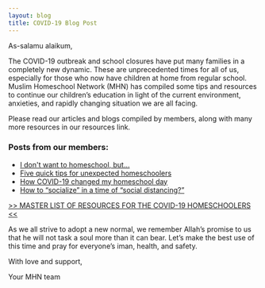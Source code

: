 ```yaml
---
layout: blog
title: COVID-19 Blog Post
---
```

As-salamu alaikum,

The COVID-19 outbreak and school closures have put many families in a completely new dynamic.  These are unprecedented times for all of us, especially for those who now have children at home from regular school. Muslim Homeschool Network (MHN) has compiled some tips and resources to continue our children’s education in light of the current environment, anxieties, and rapidly changing situation we are all facing. 

Please read our articles and blogs compiled by members, along with many more resources in our resources link. 

### Posts from our members:

* [I don't want to homeschool, but...](https://docs.google.com/document/d/14dl566pKl7nWGBxnjg0S52wK-R8j6isr8BjEz8lfn-o/edit?usp=sharing) 
* [Five quick tips for unexpected homeschoolers](https://docs.google.com/document/d/18y-LEw_XdDU1jxaciMMz5Uo_nTHneeL4DmSeye3s1FQ/edit?usp=sharing)
* [How COVID-19 changed my homeschool day](https://docs.google.com/document/d/1-DpHEOui6yjVfGwouPsg5SkfcWpDJZ89JIGJPPAqreI/edit?usp=sharing)
* [How to “socialize” in a time of “social distancing?”](https://docs.google.com/document/d/1KOFVMjN4QQ44kDi7_r_ObwD0wz1BW638zZ4ahYy1EYA/edit?usp=sharing)


[>> MASTER LIST OF RESOURCES FOR THE COVID-19 HOMESCHOOLERS <<](https://docs.google.com/spreadsheets/d/1Ev0eVZNSiAAQY5CeitQ-LbEu1Esn7ahgchPBIg_to_M/edit?usp=sharing)

As we all strive to adopt a new normal, we remember Allah’s promise to us that he will not task a soul more than it can bear. Let’s make the best use of this time and pray for everyone’s iman, health, and safety. 

With love and support, 

Your MHN team
